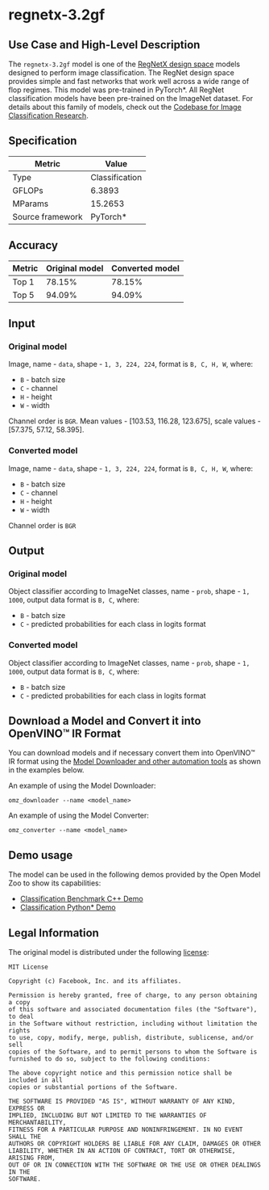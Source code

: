 # regnetx-3.2gf

## Use Case and High-Level Description

The `regnetx-3.2gf` model is one of the [RegNetX design space](https://arxiv.org/pdf/2003.13678)
models designed to perform image classification. The RegNet design space provides simple and fast networks that work well across a wide
range of flop regimes. This model was pre-trained in PyTorch\*. All RegNet classification models have been pre-trained on the ImageNet dataset. For details about this family of models, check out the [Codebase for Image Classification Research](https://github.com/facebookresearch/pycls).

## Specification

| Metric           | Value          |
| ---------------- | -------------- |
| Type             | Classification |
| GFLOPs           | 6.3893         |
| MParams          | 15.2653        |
| Source framework | PyTorch\*      |

## Accuracy

| Metric | Original model | Converted model |
| ------ | -------------- | --------------- |
| Top 1  | 78.15%         | 78.15%          |
| Top 5  | 94.09%         | 94.09%          |

## Input

### Original model

Image, name - `data`,  shape - `1, 3, 224, 224`, format is `B, C, H, W`, where:

- `B` - batch size
- `C` - channel
- `H` - height
- `W` - width

Channel order is `BGR`.
Mean values - [103.53, 116.28, 123.675], scale values - [57.375, 57.12, 58.395].

### Converted model

Image, name - `data`,  shape - `1, 3, 224, 224`, format is `B, C, H, W`, where:

- `B` - batch size
- `C` - channel
- `H` - height
- `W` - width

Channel order is `BGR`

## Output

### Original model

Object classifier according to ImageNet classes, name - `prob`,  shape - `1, 1000`, output data format is `B, C`, where:

- `B` - batch size
- `C` - predicted probabilities for each class in logits format

### Converted model

Object classifier according to ImageNet classes, name - `prob`,  shape - `1, 1000`, output data format is `B, C`, where:

- `B` - batch size
- `C` - predicted probabilities for each class in logits format

## Download a Model and Convert it into OpenVINO™ IR Format

You can download models and if necessary convert them into OpenVINO™ IR format using the [Model Downloader and other automation tools](../../../tools/model_tools/README.md) as shown in the examples below.

An example of using the Model Downloader:
```
omz_downloader --name <model_name>
```

An example of using the Model Converter:
```
omz_converter --name <model_name>
```

## Demo usage

The model can be used in the following demos provided by the Open Model Zoo to show its capabilities:

* [Classification Benchmark C++ Demo](../../../demos/classification_benchmark_demo/cpp/README.md)
* [Classification Python\* Demo](../../../demos/classification_demo/python/README.md)

## Legal Information

The original model is distributed under the following
[license](https://raw.githubusercontent.com/facebookresearch/pycls/master/LICENSE):

```
MIT License

Copyright (c) Facebook, Inc. and its affiliates.

Permission is hereby granted, free of charge, to any person obtaining a copy
of this software and associated documentation files (the "Software"), to deal
in the Software without restriction, including without limitation the rights
to use, copy, modify, merge, publish, distribute, sublicense, and/or sell
copies of the Software, and to permit persons to whom the Software is
furnished to do so, subject to the following conditions:

The above copyright notice and this permission notice shall be included in all
copies or substantial portions of the Software.

THE SOFTWARE IS PROVIDED "AS IS", WITHOUT WARRANTY OF ANY KIND, EXPRESS OR
IMPLIED, INCLUDING BUT NOT LIMITED TO THE WARRANTIES OF MERCHANTABILITY,
FITNESS FOR A PARTICULAR PURPOSE AND NONINFRINGEMENT. IN NO EVENT SHALL THE
AUTHORS OR COPYRIGHT HOLDERS BE LIABLE FOR ANY CLAIM, DAMAGES OR OTHER
LIABILITY, WHETHER IN AN ACTION OF CONTRACT, TORT OR OTHERWISE, ARISING FROM,
OUT OF OR IN CONNECTION WITH THE SOFTWARE OR THE USE OR OTHER DEALINGS IN THE
SOFTWARE.
```

